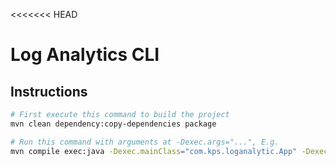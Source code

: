 <<<<<<< HEAD
# Log Analytics CLI

## Instructions

```sh
# First execute this command to build the project
mvn clean dependency:copy-dependencies package

# Run this command with arguments at -Dexec.args="...", E.g.
mvn compile exec:java -Dexec.mainClass="com.kps.loganalytic.App" -Dexec.args="analytics -t 2m -d /logdirectory/logs"
```